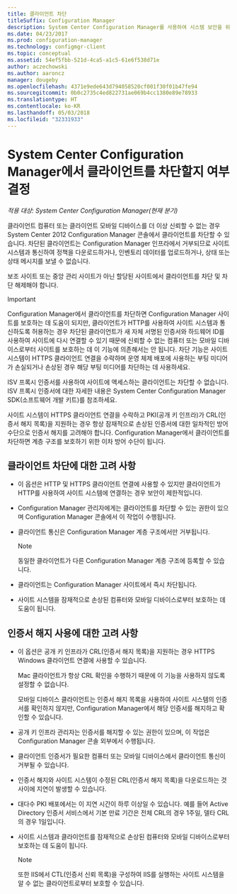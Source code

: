 ```yaml
---
title: 클라이언트 차단
titleSuffix: Configuration Manager
description: System Center Configuration Manager를 사용하여 시스템 보안을 위해 클라이언트 액세스를 차단합니다.
ms.date: 04/23/2017
ms.prod: configuration-manager
ms.technology: configmgr-client
ms.topic: conceptual
ms.assetid: 54ef5fbb-521d-4ca5-a1c5-61e6f538d71e
author: aczechowski
ms.author: aaroncz
manager: dougeby
ms.openlocfilehash: 4371e9ede643d794058520cf001f30f01b47fe94
ms.sourcegitcommit: 0b0c2735c4ed822731ae069b4cc1380e89e78933
ms.translationtype: HT
ms.contentlocale: ko-KR
ms.lasthandoff: 05/03/2018
ms.locfileid: "32331933"
---
```

# <a name="determine-whether-to-block-clients-in-system-center-configuration-manager"></a>System Center Configuration Manager에서 클라이언트를 차단할지 여부 결정

*적용 대상: System Center Configuration Manager(현재 분기)*

클라이언트 컴퓨터 또는 클라이언트 모바일 디바이스를 더 이상 신뢰할 수 없는 경우 System Center 2012 Configuration Manager 콘솔에서 클라이언트를 차단할 수 있습니다. 차단된 클라이언트는 Configuration Manager 인프라에서 거부되므로 사이트 시스템과 통신하여 정책을 다운로드하거나, 인벤토리 데이터를 업로드하거나, 상태 또는 상태 메시지를 보낼 수 없습니다.  

 보조 사이트 또는 중앙 관리 사이트가 아닌 할당된 사이트에서 클라이언트를 차단 및 차단 해제해야 합니다.  

> [!IMPORTANT]  
>  Configuration Manager에서 클라이언트를 차단하면 Configuration Manager 사이트를 보호하는 데 도움이 되지만, 클라이언트가 HTTP를 사용하여 사이트 시스템과 통신하도록 허용하는 경우 차단된 클라이언트가 새 자체 서명된 인증서와 하드웨어 ID를 사용하여 사이트에 다시 연결할 수 있기 때문에 신뢰할 수 없는 컴퓨터 또는 모바일 디바이스로부터 사이트를 보호하는 데 이 기능에 의존해서는 안 됩니다. 차단 기능은 사이트 시스템이 HTTPS 클라이언트 연결을 수락하며 운영 체제 배포에 사용하는 부팅 미디어가 손실되거나 손상된 경우 해당 부팅 미디어를 차단하는 데 사용하세요.  

 ISV 프록시 인증서를 사용하여 사이트에 액세스하는 클라이언트는 차단할 수 없습니다. ISV 프록시 인증서에 대한 자세한 내용은 System Center Configuration Manager SDK(소프트웨어 개발 키트)를 참조하세요.  

 사이트 시스템이 HTTPS 클라이언트 연결을 수락하고 PKI(공개 키 인프라)가 CRL(인증서 해지 목록)을 지원하는 경우 항상 잠재적으로 손상된 인증서에 대한 일차적인 방어 수단으로 인증서 해지를 고려해야 합니다. Configuration Manager에서 클라이언트를 차단하면 계층 구조를 보호하기 위한 이차 방어 수단이 됩니다.  

##  <a name="BKMK_Block_vs_CRL"></a> 클라이언트 차단에 대한 고려 사항  

-   이 옵션은 HTTP 및 HTTPS 클라이언트 연결에 사용할 수 있지만 클라이언트가 HTTP를 사용하여 사이트 시스템에 연결하는 경우 보안이 제한적입니다.  

-   Configuration Manager 관리자에게는 클라이언트를 차단할 수 있는 권한이 있으며 Configuration Manager 콘솔에서 이 작업이 수행됩니다.  

-   클라이언트 통신은 Configuration Manager 계층 구조에서만 거부됩니다.  

    > [!NOTE]  
    >  동일한 클라이언트가 다른 Configuration Manager 계층 구조에 등록할 수 있습니다.  

-   클라이언트는 Configuration Manager 사이트에서 즉시 차단됩니다.  

-   사이트 시스템을 잠재적으로 손상된 컴퓨터와 모바일 디바이스로부터 보호하는 데 도움이 됩니다.  

## <a name="considerations-for-using-certificate-revocation"></a>인증서 해지 사용에 대한 고려 사항  

-   이 옵션은 공개 키 인프라가 CRL(인증서 해지 목록)을 지원하는 경우 HTTPS Windows 클라이언트 연결에 사용할 수 있습니다.  

     Mac 클라이언트가 항상 CRL 확인을 수행하기 때문에 이 기능을 사용하지 않도록 설정할 수 없습니다.  

     모바일 디바이스 클라이언트는 인증서 해지 목록을 사용하여 사이트 시스템의 인증서를 확인하지 않지만, Configuration Manager에서 해당 인증서를 해지하고 확인할 수 있습니다.  

-   공개 키 인프라 관리자는 인증서를 해지할 수 있는 권한이 있으며, 이 작업은 Configuration Manager 콘솔 외부에서 수행됩니다.  

-   클라이언트 인증서가 필요한 컴퓨터 또는 모바일 디바이스에서 클라이언트 통신이 거부될 수 있습니다.  

-   인증서 해지와 사이트 시스템이 수정된 CRL(인증서 해지 목록)을 다운로드하는 것 사이에 지연이 발생할 수 있습니다.  

-   대다수 PKI 배포에서는 이 지연 시간이 하루 이상일 수 있습니다. 예를 들어 Active Directory 인증서 서비스에서 기본 만료 기간은 전체 CRL의 경우 1주일, 델타 CRL의 경우 1일입니다.  

-   사이트 시스템과 클라이언트를 잠재적으로 손상된 컴퓨터와 모바일 디바이스로부터 보호하는 데 도움이 됩니다.  

    > [!NOTE]  
    >  또한 IIS에서 CTL(인증서 신뢰 목록)을 구성하여 IIS를 실행하는 사이트 시스템을 알 수 없는 클라이언트로부터 보호할 수 있습니다.  

